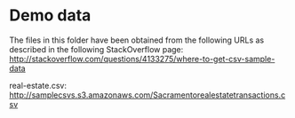 # Demo data

The files in this folder have been obtained from the following URLs 
as described in the following StackOverflow page:
http://stackoverflow.com/questions/4133275/where-to-get-csv-sample-data

real-estate.csv: http://samplecsvs.s3.amazonaws.com/Sacramentorealestatetransactions.csv


